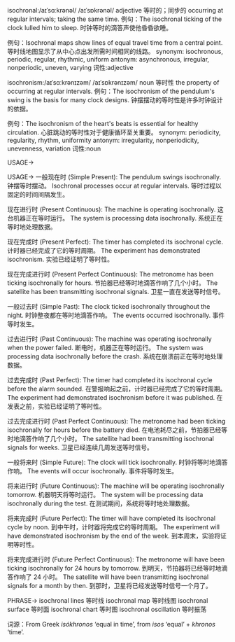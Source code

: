 isochronal:/aɪˈsɑːkrənəl/ /aɪˈsɒkrənəl/
adjective
等时的；同步的
occurring at regular intervals; taking the same time.
例句：The isochronal ticking of the clock lulled him to sleep.  时钟等时的滴答声使他昏昏欲睡。

例句：Isochronal maps show lines of equal travel time from a central point. 等时线地图显示了从中心点出发所需时间相同的线路。
synonym: isochronous, periodic, regular, rhythmic, uniform
antonym: asynchronous, irregular, nonperiodic, uneven, varying
词性:adjective


isochronism:/aɪˈsɑːkrənɪzəm/ /aɪˈsɒkrənɪzəm/
noun
等时性
the property of occurring at regular intervals.
例句：The isochronism of the pendulum's swing is the basis for many clock designs. 钟摆摆动的等时性是许多时钟设计的依据。

例句：The isochronism of the heart's beats is essential for healthy circulation. 心脏跳动的等时性对于健康循环至关重要。
synonym: periodicity, regularity, rhythm, uniformity
antonym: irregularity, nonperiodicity, unevenness, variation
词性:noun


USAGE->

USAGE->
一般现在时 (Simple Present):
The pendulum swings isochronally. 钟摆等时摆动。
Isochronal processes occur at regular intervals. 等时过程以固定的时间间隔发生。


现在进行时 (Present Continuous):
The machine is operating isochronally. 这台机器正在等时运行。
The system is processing data isochronally. 系统正在等时地处理数据。


现在完成时 (Present Perfect):
The timer has completed its isochronal cycle. 计时器已经完成了它的等时周期。
The experiment has demonstrated isochronism. 实验已经证明了等时性。


现在完成进行时 (Present Perfect Continuous):
The metronome has been ticking isochronally for hours. 节拍器已经等时地滴答作响了几个小时。
The satellite has been transmitting isochronal signals. 卫星一直在发送等时信号。


一般过去时 (Simple Past):
The clock ticked isochronally throughout the night. 时钟整夜都在等时地滴答作响。
The events occurred isochronally. 事件等时发生。


过去进行时 (Past Continuous):
The machine was operating isochronally when the power failed. 断电时，机器正在等时运行。
The system was processing data isochronally before the crash. 系统在崩溃前正在等时地处理数据。


过去完成时 (Past Perfect):
The timer had completed its isochronal cycle before the alarm sounded. 在警报响起之前，计时器已经完成了它的等时周期。
The experiment had demonstrated isochronism before it was published. 在发表之前，实验已经证明了等时性。


过去完成进行时 (Past Perfect Continuous):
The metronome had been ticking isochronally for hours before the battery died. 在电池耗尽之前，节拍器已经等时地滴答作响了几个小时。
The satellite had been transmitting isochronal signals for weeks. 卫星已经连续几周发送等时信号。


一般将来时 (Simple Future):
The clock will tick isochronally. 时钟将等时地滴答作响。
The events will occur isochronally. 事件将等时发生。


将来进行时 (Future Continuous):
The machine will be operating isochronally tomorrow. 机器明天将等时运行。
The system will be processing data isochronally during the test. 在测试期间，系统将等时地处理数据。


将来完成时 (Future Perfect):
The timer will have completed its isochronal cycle by noon. 到中午时，计时器将完成它的等时周期。
The experiment will have demonstrated isochronism by the end of the week. 到本周末，实验将证明等时性。


将来完成进行时 (Future Perfect Continuous):
The metronome will have been ticking isochronally for 24 hours by tomorrow. 到明天，节拍器将已经等时地滴答作响了 24 小时。
The satellite will have been transmitting isochronal signals for a month by then. 到那时，卫星将已经发送等时信号一个月了。


PHRASE->
isochronal lines 等时线
isochronal map 等时线图
isochronal surface 等时面
isochronal chart 等时图
isochronal oscillation 等时振荡


词源：From Greek *isókhronos* ‘equal in time’, from *isos* ‘equal’ + *khronos* ‘time’.

